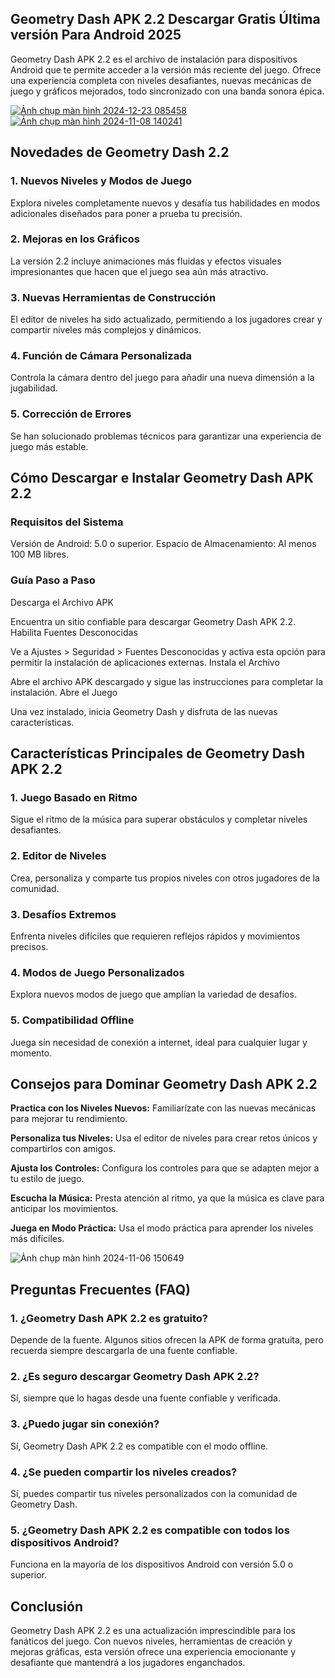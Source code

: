 ## Geometry Dash APK 2.2 Descargar Gratis Última versión Para Android 2025
Geometry Dash APK 2.2 es el archivo de instalación para dispositivos Android que te permite acceder a la versión más reciente del juego. Ofrece una experiencia completa con niveles desafiantes, nuevas mecánicas de juego y gráficos mejorados, todo sincronizado con una banda sonora épica.

[![Ảnh chụp màn hình 2024-12-23 085458](https://github.com/user-attachments/assets/d30cd2b3-058b-4091-8605-da02a89ec6bb)](https://geometrydashapk.xyz)
[![Ảnh chụp màn hình 2024-11-08 140241](https://github.com/user-attachments/assets/2890f30c-ae49-4d14-af3c-40d01345f62f)](https://geometrydashapk.xyz)

## Novedades de Geometry Dash 2.2

### 1. Nuevos Niveles y Modos de Juego
Explora niveles completamente nuevos y desafía tus habilidades en modos adicionales diseñados para poner a prueba tu precisión.

### 2. Mejoras en los Gráficos
La versión 2.2 incluye animaciones más fluidas y efectos visuales impresionantes que hacen que el juego sea aún más atractivo.

### 3. Nuevas Herramientas de Construcción
El editor de niveles ha sido actualizado, permitiendo a los jugadores crear y compartir niveles más complejos y dinámicos.

### 4. Función de Cámara Personalizada
Controla la cámara dentro del juego para añadir una nueva dimensión a la jugabilidad.

### 5. Corrección de Errores
Se han solucionado problemas técnicos para garantizar una experiencia de juego más estable.

## Cómo Descargar e Instalar Geometry Dash APK 2.2

### Requisitos del Sistema
Versión de Android: 5.0 o superior.
Espacio de Almacenamiento: Al menos 100 MB libres.

### Guía Paso a Paso
Descarga el Archivo APK

Encuentra un sitio confiable para descargar Geometry Dash APK 2.2.
Habilita Fuentes Desconocidas

Ve a Ajustes > Seguridad > Fuentes Desconocidas y activa esta opción para permitir la instalación de aplicaciones externas.
Instala el Archivo

Abre el archivo APK descargado y sigue las instrucciones para completar la instalación.
Abre el Juego

Una vez instalado, inicia Geometry Dash y disfruta de las nuevas características.

## Características Principales de Geometry Dash APK 2.2

### 1. Juego Basado en Ritmo
Sigue el ritmo de la música para superar obstáculos y completar niveles desafiantes.

### 2. Editor de Niveles
Crea, personaliza y comparte tus propios niveles con otros jugadores de la comunidad.

### 3. Desafíos Extremos
Enfrenta niveles difíciles que requieren reflejos rápidos y movimientos precisos.

### 4. Modos de Juego Personalizados
Explora nuevos modos de juego que amplían la variedad de desafíos.

### 5. Compatibilidad Offline
Juega sin necesidad de conexión a internet, ideal para cualquier lugar y momento.

## Consejos para Dominar Geometry Dash APK 2.2

**Practica con los Niveles Nuevos:** Familiarízate con las nuevas mecánicas para mejorar tu rendimiento.

**Personaliza tus Niveles:** Usa el editor de niveles para crear retos únicos y compartirlos con amigos.

**Ajusta los Controles:** Configura los controles para que se adapten mejor a tu estilo de juego.

**Escucha la Música:** Presta atención al ritmo, ya que la música es clave para anticipar los movimientos.

**Juega en Modo Práctica:** Usa el modo práctica para aprender los niveles más difíciles.

![Ảnh chụp màn hình 2024-11-06 150649](https://github.com/user-attachments/assets/f38a33b7-9338-40ed-a4f3-199e7f824560)

## Preguntas Frecuentes (FAQ)

### 1. ¿Geometry Dash APK 2.2 es gratuito?
Depende de la fuente. Algunos sitios ofrecen la APK de forma gratuita, pero recuerda siempre descargarla de una fuente confiable.

### 2. ¿Es seguro descargar Geometry Dash APK 2.2?
Sí, siempre que lo hagas desde una fuente confiable y verificada.

### 3. ¿Puedo jugar sin conexión?
Sí, Geometry Dash APK 2.2 es compatible con el modo offline.

### 4. ¿Se pueden compartir los niveles creados?
Sí, puedes compartir tus niveles personalizados con la comunidad de Geometry Dash.

### 5. ¿Geometry Dash APK 2.2 es compatible con todos los dispositivos Android?
Funciona en la mayoría de los dispositivos Android con versión 5.0 o superior.

## Conclusión
Geometry Dash APK 2.2 es una actualización imprescindible para los fanáticos del juego. Con nuevos niveles, herramientas de creación y mejoras gráficas, esta versión ofrece una experiencia emocionante y desafiante que mantendrá a los jugadores enganchados.
